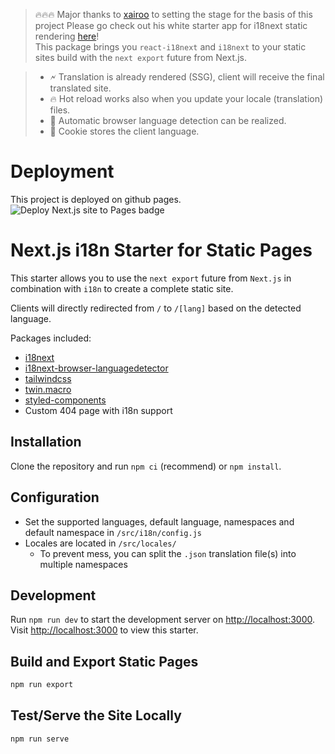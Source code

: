 > 🔥🔥🔥 
> Major thanks to [xairoo](https://github.com/xairoo) to setting the stage for the basis of this project
> Please go check out his white starter app for i18next static rendering [here](https://github.com/xairoo/nextjs-i18n-static-page-starter)!    
> This package brings you `react-i18next` and `i18next` to your static sites build with the `next export` future from Next.js.  


> - 🗲 Translation is already rendered (SSG), client will receive the final translated site.  
> - 🔥 Hot reload works also when you update your locale (translation) files.  
> - 🚀 Automatic browser language detection can be realized.  
> - 🍪 Cookie stores the client language.  

# Deployment
This project is deployed on github pages. 
<img alt="Deploy Next.js site to Pages badge" src="https://github.com/edamame852/the-resume/actions/workflows/nextjs.yml/badge.svg">

# Next.js i18n Starter for Static Pages

This starter allows you to use the `next export` future from `Next.js` in combination with `i18n` to create a complete static site.

Clients will directly redirected from `/` to `/[lang]` based on the detected language.

Packages included:

- [i18next](https://github.com/i18next/i18next)
- [i18next-browser-languagedetector](https://github.com/i18next/i18next-browser-languageDetector)
- [tailwindcss](https://github.com/tailwindlabs/tailwindcss)
- [twin.macro](https://github.com/ben-rogerson/twin.macro)
- [styled-components](https://github.com/styled-components/styled-components)
- Custom 404 page with i18n support

## Installation

Clone the repository and run `npm ci` (recommend) or `npm install`.

## Configuration

- Set the supported languages, default language, namespaces and default namespace in `/src/i18n/config.js`
- Locales are located in `/src/locales/`
  - To prevent mess, you can split the `.json` translation file(s) into multiple namespaces

## Development

Run `npm run dev` to start the development server on [http://localhost:3000](http://localhost:3000).  
Visit [http://localhost:3000](http://localhost:3000) to view this starter.

## Build and Export Static Pages

```bash
npm run export
```

## Test/Serve the Site Locally

```bash
npm run serve
```